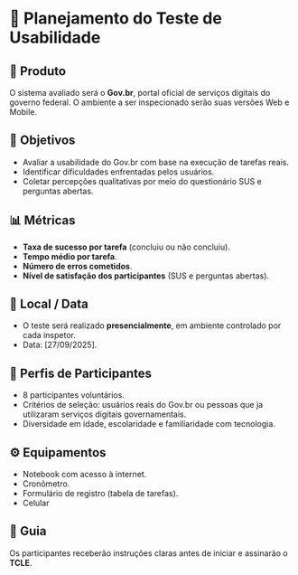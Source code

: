 # 📌 Planejamento do Teste de Usabilidade

## 🎯 Produto
O sistema avaliado será o **Gov.br**, portal oficial de serviços digitais do governo federal.
O ambiente a ser inspecionado serão suas versões Web e Mobile.

## 🎯 Objetivos
- Avaliar a usabilidade do Gov.br com base na execução de tarefas reais.  
- Identificar dificuldades enfrentadas pelos usuários.  
- Coletar percepções qualitativas por meio do questionário SUS e perguntas abertas.  

## 📊 Métricas
- **Taxa de sucesso por tarefa** (concluiu ou não concluiu).  
- **Tempo médio por tarefa**.  
- **Número de erros cometidos**.  
- **Nível de satisfação dos participantes** (SUS e perguntas abertas).  

## 📍 Local / Data
- O teste será realizado **presencialmente**, em ambiente controlado por cada inspetor.  
- Data: [27/09/2025].  

## 👤 Perfis de Participantes
- 8 participantes voluntários.  
- Critérios de seleção: usuários reais do Gov.br ou pessoas que ja utilizaram serviços digitais governamentais.  
- Diversidade em idade, escolaridade e familiaridade com tecnologia.  

## ⚙️ Equipamentos
- Notebook com acesso à internet.   
- Cronômetro.  
- Formulário de registro (tabela de tarefas).
- Celular 

## 📘 Guia
Os participantes receberão instruções claras antes de iniciar e assinarão o **TCLE**.

